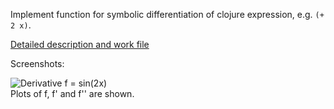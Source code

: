 Implement function for symbolic differentiation of clojure expression, e.g. `(+ 2 x)`. 

[Detailed description and work file](https://github.com/nbeloglazov/clojure-interactive-tasks/blob/master/6_derivative/src/derivative/core.clj)

Screenshots:

![Derivative](https://raw.github.com/nbeloglazov/clojure-interactive-tasks/master/misc/images/6_derivative.png)
f = sin(2x)  
Plots of f, f' and f'' are shown.